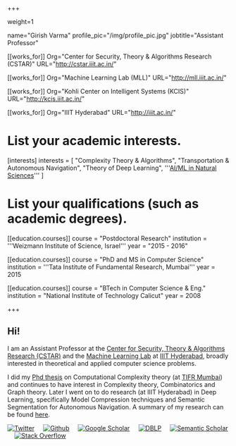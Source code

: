 +++

weight=1


name="Girish Varma"
profile_pic="/img/profile_pic.jpg"
jobtitle="Assistant Professor"

[[works_for]]
Org="Center for Security, Theory & Algorithms Research (CSTAR)"
URL="http://cstar.iiit.ac.in/"

[[works_for]]
Org="Machine Learning Lab (MLL)"
URL="http://mll.iiit.ac.in/"

[[works_for]]
Org="Kohli Center on Intelligent Systems (KCIS)"
URL="http://kcis.iiit.ac.in/"

[[works_for]]
Org="IIIT Hyderabad"
URL="http://iiit.ac.in/"


# List your academic interests.
[interests]
  interests = [
    "Complexity Theory & Algorithms",
    "Transportation & Autonomous Navigation",
    "Theory of Deep Learning",
    '''<a href="http://ml4science.iiit.ac.in/">AI/ML in Natural Sciences</a>'''
]

# List your qualifications (such as academic degrees).

[[education.courses]]
  course = "Postdoctoral Research"
  institution = '''Weizmann Institute of Science, Israel'''
  year = "2015 - 2016"

[[education.courses]]
  course = "PhD and MS in Computer Science"
  institution = '''Tata Institute of Fundamental Research, Mumbai'''
  year = 2015

[[education.courses]]
  course = "BTech in Computer Science & Eng."
  institution = "National Institute of Technology Calicut"
  year = 2008

+++
## Hi!

I am an Assistant Professor at the [Center for Security, Theory & Algorithms Research (CSTAR)](http://cstar.iiit.ac.in/) and the [Machine Learning Lab](http://mll.iiit.ac.in/) at [IIIT Hyderabad](http://iiit.ac.in/), broadly interested in theoretical and applied computer science problems.

I did my [Phd thesis](/publication/thesis) on Computational Complexity theory (at [TIFR Mumbai](http://www.tcs.tifr.res.in/)) and continues to have interest in Complexity theory, Combinatorics and Graph theory. Later I went on to do research (at IIIT Hyderabad) in Deep Learning, specifically Model Compression techniques and Semantic Segmentation for Autonomous Navigation. A summary of my research can be found [here](https://docs.google.com/presentation/d/e/2PACX-1vRWkBqM6TOI8dT5VPSGjSZnrtiVGPjBFSwn7gF8cv-E8am32bxcZh-akJPobQulytrzo2qq3acLiLrO/pub?start=false&loop=false&delayms=3000).


[![Twitter](/img/twitter35x35.png)](https://twitter.com/girishvarma) &nbsp;&nbsp;&nbsp; [![Github](/img/github35x35.png)](https://github.com/geevi) &nbsp;&nbsp;&nbsp; [![Google Scholar](/img/scholar35x35.png)](https://scholar.google.co.in/citations?user=YLlRCu4AAAAJ&hl=en) &nbsp;&nbsp;&nbsp; [![DBLP](/img/dblp35x35.png)](https://dblp.org/pid/00/8171.html) &nbsp;&nbsp;&nbsp;  [![Semantic Scholar](/img/semantic-scholar35x35.png)](https://www.semanticscholar.org/author/G.-Varma/2820705?sort=influence) &nbsp;&nbsp;&nbsp;  [![Stack Overflow](/img/stackoverflow35x35.png)](https://stackoverflow.com/users/3091242/geevi?tab=profile)
